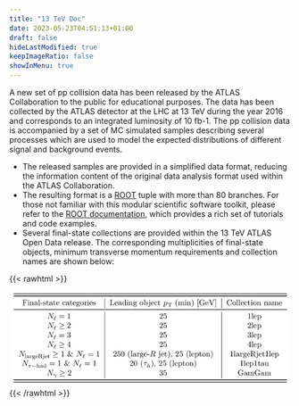 ```yaml
---
title: "13 TeV Doc"
date: 2023-05-23T04:51:13+01:00
draft: false
hideLastModified: true
keepImageRatio: false
showInMenu: true
---
```


A new set of pp collision data has been released by the ATLAS Collaboration to the public for educational purposes. The data has been collected by the ATLAS detector at the LHC at 13 TeV during the year 2016 and corresponds to an integrated luminosity of 10 fb-1. The pp collision data is accompanied by a set of MC simulated samples describing several processes which are used to model the expected distributions of different signal and background events.

- The released samples are provided in a simplified data format, reducing the information content of the original data analysis format used within the ATLAS Collaboration.
- The resulting format is a [ROOT](https://root.cern.ch/) tuple with more than 80 branches. For those not familiar with this modular scientific software toolkit, please refer to the [ROOT documentation](https://root.cern/get_started/), which provides a rich set of tutorials and code examples. 
- Several final-state collections are provided within the 13 TeV ATLAS Open Data release. The corresponding multiplicities of final-state objects, minimum transverse momentum requirements and collection names are shown below: 

{{< rawhtml >}}
<CENTER>
<img src="images/final-state-collections-image.png" width="900" />
</CENTER>
{{< /rawhtml >}}